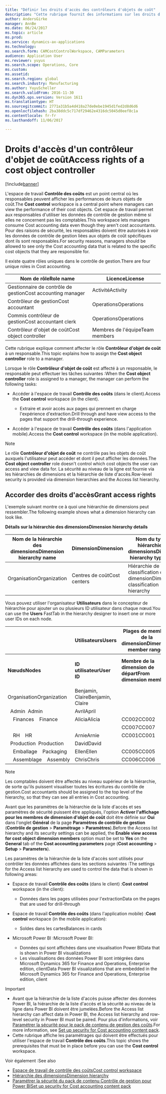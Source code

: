 ```yaml
---
title: "Définir les droits d'accès des contrôleurs d'objets de coût"
description: "Cette rubrique fournit des informations sur les droits d'accès pour les contrôleurs d'objet de coût."
author: AndersGirke
manager: AnnBe
ms.date: 06/24/2017
ms.topic: article
ms.prod: 
ms.service: dynamics-ax-applications
ms.technology: 
ms.search.form: CAMCostControlWorkspace, CAMParameters
audience: Application User
ms.reviewer: yuyus
ms.search.scope: Operations, Core
ms.custom: 
ms.assetid: 
ms.search.region: global
ms.search.industry: Manufacturing
ms.author: YuyuScheller
ms.search.validFrom: 2016-11-30
ms.dyn365.ops.version: Version 1611
ms.translationtype: HT
ms.sourcegitcommit: 2771a31b5a4d418a27de0ebe1945d1fed2d8d6d6
ms.openlocfilehash: 2ba38ddc5c717df29462e4316dc5045d0eef8c1a
ms.contentlocale: fr-fr
ms.lasthandoff: 11/06/2017

---
```


# <a name="access-rights-of-a-cost-object-controller"></a><span data-ttu-id="b4630-103">Droits d'accès d'un contrôleur d'objet de coût</span><span class="sxs-lookup"><span data-stu-id="b4630-103">Access rights of a cost object controller</span></span>

[!include[banner](../includes/banner.md)]

<span data-ttu-id="b4630-104">L'espace de travail **Contrôle des coûts** est un point central où les responsables peuvent afficher les performances de leurs objets de coût.</span><span class="sxs-lookup"><span data-stu-id="b4630-104">The **Cost control** workspace is a central point where managers can view the performance of their cost objects.</span></span> <span data-ttu-id="b4630-105">Cet espace de travail permet aux responsables d'utiliser les données de contrôle de gestion même si elles ne concernent pas les comptables.</span><span class="sxs-lookup"><span data-stu-id="b4630-105">This workspace lets managers consume Cost accounting data even though they aren't cost accountants.</span></span> <span data-ttu-id="b4630-106">Pour des raisons de sécurité, les responsables doivent être autorisés à voir les données de contrôle de gestion liées aux objets de coût spécifiques dont ils sont responsables.</span><span class="sxs-lookup"><span data-stu-id="b4630-106">For security reasons, managers should be allowed to see only the Cost accounting data that is related to the specific cost objects that they are responsible for.</span></span>

<span data-ttu-id="b4630-107">Il existe quatre rôles uniques dans le contrôle de gestion.</span><span class="sxs-lookup"><span data-stu-id="b4630-107">There are four unique roles in Cost accounting.</span></span>

| <span data-ttu-id="b4630-108">Nom de rôle</span><span class="sxs-lookup"><span data-stu-id="b4630-108">Role name</span></span>               | <span data-ttu-id="b4630-109">Licence</span><span class="sxs-lookup"><span data-stu-id="b4630-109">License</span></span>      |
|-------------------------|--------------|
| <span data-ttu-id="b4630-110">Gestionnaire de contrôle de gestion</span><span class="sxs-lookup"><span data-stu-id="b4630-110">Cost accounting manager</span></span> | <span data-ttu-id="b4630-111">Activité</span><span class="sxs-lookup"><span data-stu-id="b4630-111">Activity</span></span>     |
| <span data-ttu-id="b4630-112">Contrôleur de gestion</span><span class="sxs-lookup"><span data-stu-id="b4630-112">Cost accountant</span></span>         | <span data-ttu-id="b4630-113">Operations</span><span class="sxs-lookup"><span data-stu-id="b4630-113">Operations</span></span>   |
| <span data-ttu-id="b4630-114">Commis contrôleur de gestion</span><span class="sxs-lookup"><span data-stu-id="b4630-114">Cost accountant clerk</span></span>   | <span data-ttu-id="b4630-115">Operations</span><span class="sxs-lookup"><span data-stu-id="b4630-115">Operations</span></span>   |
| <span data-ttu-id="b4630-116">Contrôleur d'objet de coût</span><span class="sxs-lookup"><span data-stu-id="b4630-116">Cost object controller</span></span>  | <span data-ttu-id="b4630-117">Membres de l'équipe</span><span class="sxs-lookup"><span data-stu-id="b4630-117">Team members</span></span> |

<span data-ttu-id="b4630-118">Cette rubrique explique comment affecter le rôle **Contrôleur d'objet de coût** à un responsable.</span><span class="sxs-lookup"><span data-stu-id="b4630-118">This topic explains how to assign the **Cost object controller** role to a manager.</span></span>

<span data-ttu-id="b4630-119">Lorsque le rôle **Contrôleur d'objet de coût** est affecté à un responsable, le responsable peut effectuer les tâches suivantes :</span><span class="sxs-lookup"><span data-stu-id="b4630-119">When the **Cost object controller** role is assigned to a manager, the manager can perform the following tasks:</span></span>

- <span data-ttu-id="b4630-120">Accéder à l'espace de travail **Contrôle des coûts** (dans le client).</span><span class="sxs-lookup"><span data-stu-id="b4630-120">Access the **Cost control** workspace (in the client).</span></span>

    - <span data-ttu-id="b4630-121">Extraire et avoir accès aux pages qui prennent en charge l'expérience d'extraction.</span><span class="sxs-lookup"><span data-stu-id="b4630-121">Drill through and have view access to the pages that support the drill-through experience.</span></span>

- <span data-ttu-id="b4630-122">Accéder à l'espace de travail **Contrôle des coûts** (dans l'application mobile).</span><span class="sxs-lookup"><span data-stu-id="b4630-122">Access the **Cost control** workspace (in the mobile application).</span></span>

> [!NOTE]
> <span data-ttu-id="b4630-123">Le rôle **Contrôleur d'objet de coût** ne contrôle pas les objets de coût auxquels l'utilisateur peut accéder et dont il peut afficher les données.</span><span class="sxs-lookup"><span data-stu-id="b4630-123">The **Cost object controller** role doesn't control which cost objects the user can access and view data for.</span></span> <span data-ttu-id="b4630-124">La sécurité au niveau de la ligne est fournie via les hiérarchies de dimensions et la hiérarchie de liste d'accès.</span><span class="sxs-lookup"><span data-stu-id="b4630-124">Row-level security is provided via dimension hierarchies and the Access list hierarchy.</span></span>

## <a name="grant-access-rights"></a><span data-ttu-id="b4630-125">Accorder des droits d'accès</span><span class="sxs-lookup"><span data-stu-id="b4630-125">Grant access rights</span></span>
<span data-ttu-id="b4630-126">L'exemple suivant montre ce à quoi une hiérarchie de dimensions peut ressembler.</span><span class="sxs-lookup"><span data-stu-id="b4630-126">The following example shows what a dimension hierarchy can look like.</span></span>

<span data-ttu-id="b4630-127">**Détails sur la hiérarchie des dimensions**</span><span class="sxs-lookup"><span data-stu-id="b4630-127">**Dimension hierarchy details**</span></span>

| <span data-ttu-id="b4630-128">Nom de la hiérarchie des dimensions</span><span class="sxs-lookup"><span data-stu-id="b4630-128">Dimension hierarchy name</span></span> | <span data-ttu-id="b4630-129">Dimension</span><span class="sxs-lookup"><span data-stu-id="b4630-129">Dimension</span></span>    | <span data-ttu-id="b4630-130">Nom du type de hiérarchie des dimensions</span><span class="sxs-lookup"><span data-stu-id="b4630-130">Dimension hierarchy type name</span></span>      | <span data-ttu-id="b4630-131">Hiérarchie de la liste d'accès</span><span class="sxs-lookup"><span data-stu-id="b4630-131">Access list hierarchy</span></span> |
|--------------------------|--------------|------------------------------------|-----------------------|
| <span data-ttu-id="b4630-132">Organisation</span><span class="sxs-lookup"><span data-stu-id="b4630-132">Organization</span></span>             | <span data-ttu-id="b4630-133">Centres de coût</span><span class="sxs-lookup"><span data-stu-id="b4630-133">Cost centers</span></span> | <span data-ttu-id="b4630-134">Hiérarchie de classification de dimension</span><span class="sxs-lookup"><span data-stu-id="b4630-134">Dimension classification hierarchy</span></span> | <span data-ttu-id="b4630-135">**Oui**</span><span class="sxs-lookup"><span data-stu-id="b4630-135">**Yes**</span></span>               |

<span data-ttu-id="b4630-136">Vous pouvez utiliser l'organisateur **Utilisateurs** dans le concepteur de hiérarchie pour ajouter un ou plusieurs ID utilisateur dans chaque nœud.</span><span class="sxs-lookup"><span data-stu-id="b4630-136">You can use the **Users** FastTab in the hierarchy designer to insert one or more user IDs on each node.</span></span>

|                                   | <span data-ttu-id="b4630-137">Utilisateurs</span><span class="sxs-lookup"><span data-stu-id="b4630-137">Users</span></span>            | <span data-ttu-id="b4630-138">Plages de membres de la dimension</span><span class="sxs-lookup"><span data-stu-id="b4630-138">Dimension member ranges</span></span>   |                         |
|-----------------------------------|------------------|---------------------------|-------------------------|
| <span data-ttu-id="b4630-139">**Nœuds**</span><span class="sxs-lookup"><span data-stu-id="b4630-139">**Nodes**</span></span>                         | <span data-ttu-id="b4630-140">**ID utilisateur**</span><span class="sxs-lookup"><span data-stu-id="b4630-140">**User ID**</span></span>      | <span data-ttu-id="b4630-141">**Membre de la dimension de départ**</span><span class="sxs-lookup"><span data-stu-id="b4630-141">**From dimension member**</span></span> | <span data-ttu-id="b4630-142">**Membre de la dimension de fin**</span><span class="sxs-lookup"><span data-stu-id="b4630-142">**To dimension member**</span></span> |
| <span data-ttu-id="b4630-143">Organisation</span><span class="sxs-lookup"><span data-stu-id="b4630-143">Organization</span></span>                      | <span data-ttu-id="b4630-144">Benjamin, Claire</span><span class="sxs-lookup"><span data-stu-id="b4630-144">Benjamin, Claire</span></span> |                           |                         |
| <span data-ttu-id="b4630-145">&nbsp;&nbsp;Admin</span><span class="sxs-lookup"><span data-stu-id="b4630-145">&nbsp;&nbsp;Admin</span></span>                 | <span data-ttu-id="b4630-146">Avril</span><span class="sxs-lookup"><span data-stu-id="b4630-146">April</span></span>            |                           |                         |
| <span data-ttu-id="b4630-147">&nbsp;&nbsp;&nbsp;&nbsp;Finances</span><span class="sxs-lookup"><span data-stu-id="b4630-147">&nbsp;&nbsp;&nbsp;&nbsp;Finance</span></span>   | <span data-ttu-id="b4630-148">Alicia</span><span class="sxs-lookup"><span data-stu-id="b4630-148">Alicia</span></span>           | <span data-ttu-id="b4630-149">CC002</span><span class="sxs-lookup"><span data-stu-id="b4630-149">CC002</span></span>                     | <span data-ttu-id="b4630-150">CC003</span><span class="sxs-lookup"><span data-stu-id="b4630-150">CC003</span></span>                   |
|                                   |                  | <span data-ttu-id="b4630-151">CC007</span><span class="sxs-lookup"><span data-stu-id="b4630-151">CC007</span></span>                     | <span data-ttu-id="b4630-152">CC007</span><span class="sxs-lookup"><span data-stu-id="b4630-152">CC007</span></span>                   |
| <span data-ttu-id="b4630-153">&nbsp;&nbsp;&nbsp;&nbsp;RH</span><span class="sxs-lookup"><span data-stu-id="b4630-153">&nbsp;&nbsp;&nbsp;&nbsp;HR</span></span>        | <span data-ttu-id="b4630-154">Arnie</span><span class="sxs-lookup"><span data-stu-id="b4630-154">Arnie</span></span>            | <span data-ttu-id="b4630-155">CC001</span><span class="sxs-lookup"><span data-stu-id="b4630-155">CC001</span></span>                     | <span data-ttu-id="b4630-156">CC001</span><span class="sxs-lookup"><span data-stu-id="b4630-156">CC001</span></span>                   |
| <span data-ttu-id="b4630-157">&nbsp;&nbsp;Production</span><span class="sxs-lookup"><span data-stu-id="b4630-157">&nbsp;&nbsp;Production</span></span>            | <span data-ttu-id="b4630-158">David</span><span class="sxs-lookup"><span data-stu-id="b4630-158">David</span></span>            |                           |                         |
| <span data-ttu-id="b4630-159">&nbsp;&nbsp;&nbsp;&nbsp;Emballage</span><span class="sxs-lookup"><span data-stu-id="b4630-159">&nbsp;&nbsp;&nbsp;&nbsp;Packaging</span></span> | <span data-ttu-id="b4630-160">Ellen</span><span class="sxs-lookup"><span data-stu-id="b4630-160">Ellen</span></span>            | <span data-ttu-id="b4630-161">CC005</span><span class="sxs-lookup"><span data-stu-id="b4630-161">CC005</span></span>                     | <span data-ttu-id="b4630-162">CC005</span><span class="sxs-lookup"><span data-stu-id="b4630-162">CC005</span></span>                   |
| <span data-ttu-id="b4630-163">&nbsp;&nbsp;&nbsp;&nbsp;Assemblage</span><span class="sxs-lookup"><span data-stu-id="b4630-163">&nbsp;&nbsp;&nbsp;&nbsp;Assembly</span></span>  | <span data-ttu-id="b4630-164">Chris</span><span class="sxs-lookup"><span data-stu-id="b4630-164">Chris</span></span>            | <span data-ttu-id="b4630-165">CC006</span><span class="sxs-lookup"><span data-stu-id="b4630-165">CC006</span></span>                     | <span data-ttu-id="b4630-166">CC006</span><span class="sxs-lookup"><span data-stu-id="b4630-166">CC006</span></span>                   |

> [!NOTE]
> <span data-ttu-id="b4630-167">Les comptables doivent être affectés au niveau supérieur de la hiérarchie, de sorte qu'ils puissent visualiser toutes les écritures du contrôle de gestion.</span><span class="sxs-lookup"><span data-stu-id="b4630-167">Cost accountants should be assigned to the top level of the hierarchy, so that they can see all entries in Cost accounting.</span></span>

<span data-ttu-id="b4630-168">Avant que les paramètres de la hiérarchie de la liste d'accès et ses paramètres de sécurité puissent être appliqués, l'option **Activer l'affichage pour les membres de dimension d'objet de coût** doit être définie sur **Oui** dans l'onglet **Général** de la page **Paramètres de contrôle de gestion** (**Contrôle de gestion** > **Paramétrage** > **Paramètres**).</span><span class="sxs-lookup"><span data-stu-id="b4630-168">Before the Access list hierarchy and its security settings can be applied, the **Enable view access for cost object dimension members** option must be set to **Yes** on the **General** tab of the **Cost accounting parameters** page (**Cost accounting** > **Setup** > **Parameters**).</span></span>

<span data-ttu-id="b4630-169">Les paramètres de la hiérarchie de la liste d'accès sont utilisés pour contrôler les données affichées dans les sections suivantes :</span><span class="sxs-lookup"><span data-stu-id="b4630-169">The settings for the Access list hierarchy are used to control the data that is shown in following areas:</span></span>

- <span data-ttu-id="b4630-170">Espace de travail **Contrôle des coûts** (dans le client) :</span><span class="sxs-lookup"><span data-stu-id="b4630-170">**Cost control** workspace (in the client):</span></span>

    - <span data-ttu-id="b4630-171">Données dans les pages utilisées pour l'extraction</span><span class="sxs-lookup"><span data-stu-id="b4630-171">Data on the pages that are used for drill-through</span></span>

- <span data-ttu-id="b4630-172">Espace de travail **Contrôle des coûts** (dans l'application mobile) :</span><span class="sxs-lookup"><span data-stu-id="b4630-172">**Cost control** workspace (in the mobile application):</span></span>

    - <span data-ttu-id="b4630-173">Soldes dans les cartes</span><span class="sxs-lookup"><span data-stu-id="b4630-173">Balances in cards</span></span>

- <span data-ttu-id="b4630-174">Microsoft Power BI :</span><span class="sxs-lookup"><span data-stu-id="b4630-174">Microsoft Power BI:</span></span>

    - <span data-ttu-id="b4630-175">Données qui sont affichées dans une visualisation Power BI</span><span class="sxs-lookup"><span data-stu-id="b4630-175">Data that is shown in Power BI visualizations</span></span>
    - <span data-ttu-id="b4630-176">Les visualisations des données Power BI sont intégrées dans Microsoft Dynamics 365 for Finance and Operations, Enterprise edition, client</span><span class="sxs-lookup"><span data-stu-id="b4630-176">Data Power BI visualizations that are embedded in the Microsoft Dynamics 365 for Finance and Operations, Enterprise edition, client</span></span>

> [!IMPORTANT]
> - <span data-ttu-id="b4630-177">Avant que la hiérarchie de la liste d'accès puisse affecter des données Power BI, la hiérarchie de la liste d'accès et la sécurité au niveau de la ligne dans Power BI doivent être jumelées.</span><span class="sxs-lookup"><span data-stu-id="b4630-177">Before the Access list hierarchy can affect data in Power BI, the Access list hierarchy and row-level security in Power BI must be paired.</span></span> <span data-ttu-id="b4630-178">Pour plus d'informations, voir [Paramétrer la sécurité pour le pack de contenu de gestion des coûts](../../dev-itpro/analytics/setup-security-cost-accounting-content-pack.md).</span><span class="sxs-lookup"><span data-stu-id="b4630-178">For more information, see [Set up security for Cost accounting content pack](../../dev-itpro/analytics/setup-security-cost-accounting-content-pack.md).</span></span>
> - <span data-ttu-id="b4630-179">Cette rubrique affiche les paramétrages qui doivent être effectués pour utiliser l'espace de travail **Contrôle des coûts**.</span><span class="sxs-lookup"><span data-stu-id="b4630-179">This topic shows the prerequisites that must be in place before you can use the **Cost control** workspace.</span></span>

<span data-ttu-id="b4630-180">Voir également :</span><span class="sxs-lookup"><span data-stu-id="b4630-180">See also</span></span>

- [<span data-ttu-id="b4630-181">Espace de travail de contrôle des coûts</span><span class="sxs-lookup"><span data-stu-id="b4630-181">Cost control workspace</span></span>](cost-control-workspace.md)
- [<span data-ttu-id="b4630-182">Hiérarchie des dimensions</span><span class="sxs-lookup"><span data-stu-id="b4630-182">Dimension hierarchy</span></span>](dimension-hierarchy.md)
- [<span data-ttu-id="b4630-183">Paramétrer la sécurité du pack de contenu Contrôle de gestion pour Power BI</span><span class="sxs-lookup"><span data-stu-id="b4630-183">Set up security for Cost accounting content pack</span></span>](../../dev-itpro/analytics/setup-security-cost-accounting-content-pack.md)

